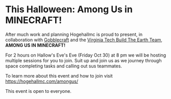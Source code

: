 # This Halloween: Among Us in MINECRAFT!

After much work and planning Hogehallmc is proud to present, in collaboration with [Gobblecraft](https://gobblerconnect.vt.edu/organization/gobblecraft/) and the [Virginia Tech Build The Earth Team](https://www.vtearth.mhdser.com/), **AMONG US IN MINECRAFT!**

For 2 hours on Hallow's Eve's Eve (Friday Oct 30) at 8 pm we will be hosting multiple sessions for you to join. Suit up and join us as we journey through space completing tasks and calling out sus teammates.

To learn more about this event and how to join visit https://hogehallmc.com/amongus/

This event is open to everyone.